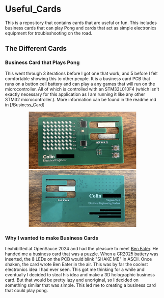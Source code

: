 # Useful_Cards
This is a repository that contains cards that are useful or fun. This includes business cards that can play Pong and cards that act as simple electronics equipment for troubleshooting on the road.

## The Different Cards

### Business Card that Plays Pong
This went through 3 iterations before I got one that work, and 5 before I felt comfortable showing this to other people. It is a business card PCB that runs on a button cell battery and can play a any games that will run on the microcontroller. All of which is controlled with an STM32L010F4 (which isn't exactly necessary for this application as I am running it like any other STM32 microcontroller.). More information can be found in the readme.md in [/Business_Card]


<p align="center">
  <img src="/images/business_card_frnt.jpeg" width="350" alt="A picture of a green business card sized PCB that has an 8x8 display along with 2 buttons and 2 integrated circuits.">
  <img src="/images/business_card_back.jpeg" width="350" alt="The back of the business card has text that is blurred, but it is clear it is a person's business card.">
</p>



### Why I wanted to make Business Cards

I exhibitted at OpenSauce 2024 and had the pleasure to meet [Ben Eater](https://www.youtube.com/@BenEater). He handed me a business card that was a puzzle. When a CR2025 battery was inserted, the 8 LEDs on the PCB would blink "SHAKE ME" in ASCII. Once shaken, the card wrote Ben Eater in the air. This was by far the coolest electronics idea I had ever seen. This got me thinking for a while and eventually I decided to steal his idea and make a 3D holographic business card. But that would be pretty lazy and unoriginal, so I decided on something similar that was simple. This led me to creating a business card that could play pong. 